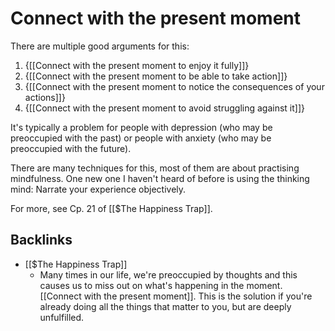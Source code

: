 # Connect with the present moment
There are multiple good arguments for this:
1. {[[Connect with the present moment to enjoy it fully]]}
2. {[[Connect with the present moment to be able to take action]]}
3. {[[Connect with the present moment to notice the consequences of your actions]]}
4. {[[Connect with the present moment to avoid struggling against it]]}

It's typically a problem for people with depression (who may be preoccupied with the past) or people with anxiety (who may be preoccupied with the future).

There are many techniques for this, most of them are about practising mindfulness. One new one I haven't heard of before is using the thinking mind: Narrate your experience objectively.

For more, see Cp. 21 of [[$The Happiness Trap]].

## Backlinks
* [[$The Happiness Trap]]
	* Many times in our life, we're preoccupied by thoughts and this causes us to miss out on what's happening in the moment. [[Connect with the present moment]].  This is the solution if you're already doing all the things that matter to you, but are deeply unfulfilled.

<!-- #Life -->

<!-- {BearID:4576F1ED-911B-4CFA-A059-4D30E387C692-15756-000013034A2AD03E} -->

